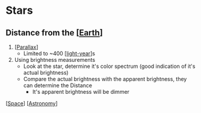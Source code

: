 # Stars

## Distance from the [[Earth]]

1. [[Parallax]]
   - Limited to ~400 [[light-year]]s
2. Using brightness measurements
   - Look at the star, determine it's color spectrum (good indication of it's actual brightness)
   - Compare the actual brightness with the apparent brightness, they can determine the Distance
     - It's apparent brightness will be dimmer

[[Space]] [[Astronomy]]

[//begin]: # "Autogenerated link references for markdown compatibility"
[Earth]: ../earth "Earth 🜨"
[Parallax]: parallax "Parallax"
[light-year]: ../light-year "Light-year"
[Space]: ../space "Space"
[Astronomy]: ../astronomy "Astronomy"
[//end]: # "Autogenerated link references"

